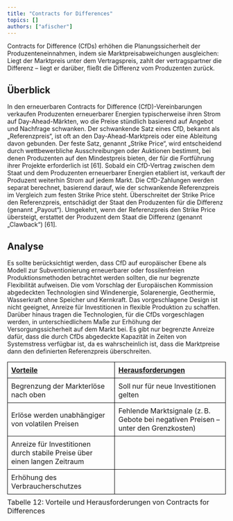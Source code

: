 ```yaml
---
title: "Contracts for Differences"
topics: []
authors: ["afischer"]
---
```


Contracts for Difference (CfDs) erhöhen die Planungssicherheit der Produzenteneinnahmen, indem sie Marktpreisabweichungen ausgleichen: Liegt der Marktpreis unter dem Vertragspreis, zahlt der vertragspartner die Differenz – liegt er darüber, fließt die Differenz vom Produzenten zurück.

## Überblick
In den erneuerbaren Contracts for Difference (CfD)-Vereinbarungen verkaufen Produzenten erneuerbarer Energien typischerweise ihren Strom auf Day-Ahead-Märkten, wo die Preise stündlich basierend auf Angebot und Nachfrage schwanken. Der schwankende Satz eines CfD, bekannt als „Referenzpreis“, ist oft an den Day-Ahead-Marktpreis oder eine Ableitung davon gebunden. Der feste Satz, genannt „Strike Price“, wird entscheidend durch wettbewerbliche Ausschreibungen oder Auktionen bestimmt, bei denen Produzenten auf den Mindestpreis bieten, der für die Fortführung ihrer Projekte erforderlich ist [61].
Sobald ein CfD-Vertrag zwischen dem Staat und dem Produzenten erneuerbarer Energien etabliert ist, verkauft der Produzent weiterhin Strom auf jedem Markt. Die CfD-Zahlungen werden separat berechnet, basierend darauf, wie der schwankende Referenzpreis im Vergleich zum festen Strike Price steht. Überschreitet der Strike Price den Referenzpreis, entschädigt der Staat den Produzenten für die Differenz (genannt „Payout“). Umgekehrt, wenn der Referenzpreis den Strike Price übersteigt, erstattet der Produzent dem Staat die Differenz (genannt „Clawback“) [61].

## Analyse
Es sollte berücksichtigt werden, dass CfD auf europäischer Ebene als Modell zur Subventionierung erneuerbarer oder fossilenfreien Produktionsmethoden betrachtet werden sollten, die nur begrenzte Flexibilität aufweisen. Die vom Vorschlag der Europäischen Kommission abgedeckten Technologien sind Windenergie, Solarenergie, Geothermie, Wasserkraft ohne Speicher und Kernkraft. Das vorgeschlagene Design ist nicht geeignet, Anreize für Investitionen in flexible Produktion zu schaffen. Darüber hinaus tragen die Technologien, für die CfDs vorgeschlagen werden, in unterschiedlichem Maße zur Erhöhung der Versorgungssicherheit auf dem Markt bei. Es gibt nur begrenzte Anreize dafür, dass die durch CfDs abgedeckte Kapazität in Zeiten von Systemstress verfügbar ist, da es wahrscheinlich ist, dass die Marktpreise dann den definierten Referenzpreis überschreiten.


<table style="border-collapse: collapse; width: 100%;">
  <thead>
    <tr>
      <th style="text-align:left; border: 1px solid black; padding: 8px;"><u>Vorteile</u></th>
      <th style="text-align:left; border: 1px solid black; padding: 8px;"><u>Herausforderungen</u></th>
    </tr>
  </thead>
  <tbody>
    <tr>
      <td style="border: 1px solid black; padding: 8px;">
        Begrenzung der Markterlöse nach oben
      </td>
      <td style="border: 1px solid black; padding: 8px;">
        Soll nur für neue Investitionen gelten
      </td>
    </tr>
    <tr>
      <td style="border: 1px solid black; padding: 8px;">
        Erlöse werden unabhängiger von volatilen Preisen
      </td>
      <td style="border: 1px solid black; padding: 8px;">
        Fehlende Marktsignale (z. B. Gebote bei negativen Preisen – unter den Grenzkosten)
      </td>
    </tr>
    <tr>
      <td style="border: 1px solid black; padding: 8px;">
        Anreize für Investitionen durch stabile Preise über einen langen Zeitraum
      </td>
      <td style="border: 1px solid black; padding: 8px;"></td>
    </tr>
    <tr>
      <td style="border: 1px solid black; padding: 8px;">
        Erhöhung des Verbraucherschutzes
      </td>
      <td style="border: 1px solid black; padding: 8px;"></td>
    </tr>
  </tbody>
  <caption style="caption-side: bottom; text-align: left; padding-top: 8px;">
    Tabelle 12: Vorteile und Herausforderungen von Contracts for Differences
  </caption>
</table>


